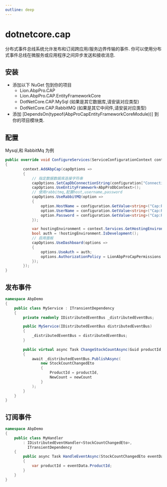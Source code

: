 ```yaml
---
outline: deep
---
```


# dotnetcore.cap

分布式事件总线系统允许发布和订阅跨应用/服务边界传输的事件. 你可以使用分布式事件总线在微服务或应用程序之间异步发送和接收消息.

## 安装

- 添加以下 NuGet 包到你的项目
  - Lion.AbpPro.CAP
  - Lion.AbpPro.CAP.EntityFrameworkCore
  - DotNetCore.CAP.MySql (如果是其它数据库,请安装对应类型)
  - DotNetCore.CAP.RabbitMQ (如果是其它中间件,请安装对应类型)
- 添加 [DependsOn(typeof(AbpProCapEntityFrameworkCoreModule))] 到你的项目模块类.

## 配置

Mysql,和 RabbitMq 为例

```csharp
public override void ConfigureServices(ServiceConfigurationContext context)
{
        context.AddAbpCap(capOptions =>
        {
            // 指定数据数据库连接字符串
            capOptions.SetCapDbConnectionString(configuration["ConnectionStrings:Default"]);
            capOptions.UseEntityFramework<AbpProDbContext>();
            // 使用rabbitmq,配置host,username,password
            capOptions.UseRabbitMQ(option =>
            {
                option.HostName = configuration.GetValue<string>("Cap:RabbitMq:HostName");
                option.UserName = configuration.GetValue<string>("Cap:RabbitMq:UserName");
                option.Password = configuration.GetValue<string>("Cap:RabbitMq:Password");
            });

            var hostingEnvironment = context.Services.GetHostingEnvironment();
            bool auth = !hostingEnvironment.IsDevelopment();
            // 启用面板
            capOptions.UseDashboard(options =>
            {
                options.UseAuth = auth;
                options.AuthorizationPolicy = LionAbpProCapPermissions.CapManagement.Cap;
            });
        });
}
```

## 发布事件
```csharp
namespace AbpDemo
{
    public class MyService : ITransientDependency
    {
        private readonly IDistributedEventBus _distributedEventBus;

        public MyService(IDistributedEventBus distributedEventBus)
        {
            _distributedEventBus = distributedEventBus;
        }
        
        public virtual async Task ChangeStockCountAsync(Guid productId, int newCount)
        {
            await _distributedEventBus.PublishAsync(
                new StockCountChangedEto
                {
                    ProductId = productId,
                    NewCount = newCount
                }
            );
        }
    }
}

```

## 订阅事件
```csharp
namespace AbpDemo
{
    public class MyHandler
        : IDistributedEventHandler<StockCountChangedEto>,
          ITransientDependency
    {
        public async Task HandleEventAsync(StockCountChangedEto eventData)
        {
            var productId = eventData.ProductId;
        }
    }
}
```